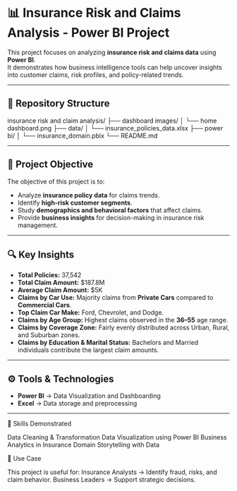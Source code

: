 # 📊 Insurance Risk and Claims Analysis - Power BI Project

This project focuses on analyzing **insurance risk and claims data** using **Power BI**.  
It demonstrates how business intelligence tools can help uncover insights into customer claims, risk profiles, and policy-related trends.

---

## 📁 Repository Structure


insurance risk and claim analysis/
├── dashboard images/
│   └── home dashboard.png
├── data/
│   └── insurance_policies_data.xlsx
├── power bi/
│   └── insurance_domain.pbix
└── README.md


---

## 🎯 Project Objective
The objective of this project is to:
- Analyze **insurance policy data** for claims trends.
- Identify **high-risk customer segments**.
- Study **demographics and behavioral factors** that affect claims.
- Provide **business insights** for decision-making in insurance risk management.

---

## 🔍 Key Insights
- **Total Policies:** 37,542  
- **Total Claim Amount:** $187.8M  
- **Average Claim Amount:** $5K  
- **Claims by Car Use:** Majority claims from **Private Cars** compared to **Commercial Cars**.  
- **Top Claim Car Make:** Ford, Chevrolet, and Dodge.  
- **Claims by Age Group:** Highest claims observed in the **36–55** age range.  
- **Claims by Coverage Zone:** Fairly evenly distributed across Urban, Rural, and Suburban zones.  
- **Claims by Education & Marital Status:** Bachelors and Married individuals contribute the largest claim amounts.

---

## ⚙️ Tools & Technologies
- **Power BI** → Data Visualization and Dashboarding  
- **Excel** → Data storage and preprocessing  

---


🚀 Skills Demonstrated

Data Cleaning & Transformation
Data Visualization using Power BI
Business Analytics in Insurance Domain
Storytelling with Data


📌 Use Case

This project is useful for:
Insurance Analysts → Identify fraud, risks, and claim behavior.
Business Leaders → Support strategic decisions.
 
